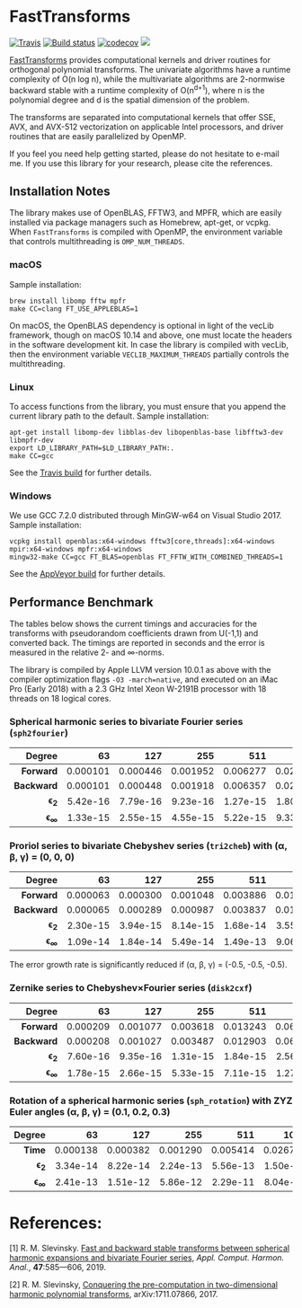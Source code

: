 # FastTransforms

[![Travis](https://travis-ci.com/MikaelSlevinsky/FastTransforms.svg?branch=master)](https://travis-ci.com/MikaelSlevinsky/FastTransforms) [![Build status](https://ci.appveyor.com/api/projects/status/er98t0q3bsx4a5l9/branch/master?svg=true)](https://ci.appveyor.com/project/MikaelSlevinsky/fasttransforms/branch/master) [![codecov](https://codecov.io/gh/MikaelSlevinsky/FastTransforms/branch/master/graph/badge.svg)](https://codecov.io/gh/MikaelSlevinsky/FastTransforms) [![](https://img.shields.io/badge/docs-master-blue.svg)](https://MikaelSlevinsky.github.io/FastTransforms)

[FastTransforms](https://github.com/MikaelSlevinsky/FastTransforms) provides computational kernels and driver routines for orthogonal polynomial transforms. The univariate algorithms have a runtime complexity of O(n log n), while the multivariate algorithms are 2-normwise backward stable with a runtime complexity of O(n<sup>d+1</sup>), where n is the polynomial degree and d is the spatial dimension of the problem.

The transforms are separated into computational kernels that offer SSE, AVX, and AVX-512 vectorization on applicable Intel processors, and driver routines that are easily parallelized by OpenMP.

If you feel you need help getting started, please do not hesitate to e-mail me. If you use this library for your research, please cite the references.

## Installation Notes

The library makes use of OpenBLAS, FFTW3, and MPFR, which are easily installed via package managers such as Homebrew, apt-get, or vcpkg. When `FastTransforms` is compiled with OpenMP, the environment variable that controls multithreading is `OMP_NUM_THREADS`.

### macOS

Sample installation:
```
brew install libomp fftw mpfr
make CC=clang FT_USE_APPLEBLAS=1
```
On macOS, the OpenBLAS dependency is optional in light of the vecLib framework, though on macOS 10.14 and above, one must locate the headers in the software development kit. In case the library is compiled with vecLib, then the environment variable `VECLIB_MAXIMUM_THREADS` partially controls the multithreading.

### Linux

To access functions from the library, you must ensure that you append the current library path to the default. Sample installation:
```
apt-get install libomp-dev libblas-dev libopenblas-base libfftw3-dev libmpfr-dev
export LD_LIBRARY_PATH=$LD_LIBRARY_PATH:.
make CC=gcc
```
See the [Travis build](https://github.com/MikaelSlevinsky/FastTransforms/blob/master/.travis.yml) for further details.

### Windows

We use GCC 7.2.0 distributed through MinGW-w64 on Visual Studio 2017. Sample installation:
```
vcpkg install openblas:x64-windows fftw3[core,threads]:x64-windows mpir:x64-windows mpfr:x64-windows
mingw32-make CC=gcc FT_BLAS=openblas FT_FFTW_WITH_COMBINED_THREADS=1
```
See the [AppVeyor build](https://github.com/MikaelSlevinsky/FastTransforms/blob/master/.appveyor.yml) for further details.

## Performance Benchmark

The tables below shows the current timings and accuracies for the transforms with pseudorandom coefficients drawn from U(-1,1) and converted back. The timings are reported in seconds and the error is measured in the relative 2- and ∞-norms.

The library is compiled by Apple LLVM version 10.0.1 as above with the compiler optimization flags `-O3 -march=native`, and executed on an iMac Pro (Early 2018) with a 2.3 GHz Intel Xeon W-2191B processor with 18 threads on 18 logical cores.

### Spherical harmonic series to bivariate Fourier series (`sph2fourier`)

| Degree            | 63       | 127      | 255      | 511      | 1023     | 2047     | 4095     | 8191     |
| ----------------: | -------: | -------: | -------: | -------: | -------: | -------: | -------: | -------: |
| **Forward**       | 0.000101 | 0.000446 | 0.001952 | 0.006277 | 0.026590 | 0.141962 | 0.775724 | 4.870621 |
| **Backward**      | 0.000101 | 0.000448 | 0.001918 | 0.006357 | 0.027123 | 0.145149 | 0.815881 | 5.040577 |
| **ϵ<sub>2</sub>** | 5.42e-16 | 7.79e-16 | 9.23e-16 | 1.27e-15 | 1.80e-15 | 2.52e-15 | 3.54e-15 | 4.98e-15 |
| **ϵ<sub>∞</sub>** | 1.33e-15 | 2.55e-15 | 4.55e-15 | 5.22e-15 | 9.33e-15 | 1.11e-14 | 1.81e-14 | 3.80e-14 |

### Proriol series to bivariate Chebyshev series (`tri2cheb`) with (α, β, γ) = (0, 0, 0)

| Degree            | 63       | 127      | 255      | 511      | 1023     | 2047     | 4095     | 8191     |
| ----------------: | -------: | -------: | -------: | -------: | -------: | -------: | -------: | -------: |
| **Forward**       | 0.000063 | 0.000300 | 0.001048 | 0.003886 | 0.019123 | 0.113299 | 0.699465 | 4.555086 |
| **Backward**      | 0.000065 | 0.000289 | 0.000987 | 0.003837 | 0.019529 | 0.114718 | 0.699051 | 4.697958 |
| **ϵ<sub>2</sub>** | 2.30e-15 | 3.94e-15 | 8.14e-15 | 1.68e-14 | 3.55e-14 | 7.30e-14 | 1.44e-13 | 2.97e-13 |
| **ϵ<sub>∞</sub>** | 1.09e-14 | 1.84e-14 | 5.49e-14 | 1.49e-13 | 9.06e-13 | 1.95e-12 | 3.73e-12 | 1.05e-11 |

The error growth rate is significantly reduced if (α, β, γ) = (-0.5, -0.5, -0.5).

### Zernike series to Chebyshev×Fourier series (`disk2cxf`)

| Degree            | 63       | 127      | 255      | 511      | 1023     | 2047     | 4095     | 8191     |
| ----------------: | -------: | -------: | -------: | -------: | -------: | -------: | -------: | -------: |
| **Forward**       | 0.000209 | 0.001077 | 0.003618 | 0.013243 | 0.064321 | 0.369272 | 2.182001 | 16.15872 |
| **Backward**      | 0.000208 | 0.001027 | 0.003487 | 0.012903 | 0.064544 | 0.372493 | 2.191747 | 16.43340 |
| **ϵ<sub>2</sub>** | 7.60e-16 | 9.35e-16 | 1.31e-15 | 1.84e-15 | 2.56e-15 | 3.59e-15 | 5.05e-15 | 7.15e-15 |
| **ϵ<sub>∞</sub>** | 1.78e-15 | 2.66e-15 | 5.33e-15 | 7.11e-15 | 1.27e-14 | 1.79e-14 | 2.91e-14 | 1.66e-13 |

### Rotation of a spherical harmonic series (`sph_rotation`) with ZYZ Euler angles (α, β, γ) = (0.1, 0.2, 0.3)

| Degree            | 63       | 127      | 255      | 511      | 1023     | 2047     | 4095     | 8191     |
| ----------------: | -------: | -------: | -------: | -------: | -------: | -------: | -------: | -------: |
| **Time**          | 0.000138 | 0.000382 | 0.001290 | 0.005414 | 0.026758 | 0.156653 | 1.105567 | 9.460644 |
| **ϵ<sub>2</sub>** | 3.34e-14 | 8.22e-14 | 2.24e-13 | 5.56e-13 | 1.50e-12 | 4.23e-12 | 1.18e-11 | 3.30e-11 |
| **ϵ<sub>∞</sub>** | 2.41e-13 | 1.51e-12 | 5.86e-12 | 2.29e-11 | 8.04e-11 | 3.02e-10 | 1.38e-09 | 5.67e-09 |

# References:

   [1]  R. M. Slevinsky. <a href="https://doi.org/10.1016/j.acha.2017.11.001">Fast and backward stable transforms between spherical harmonic expansions and bivariate Fourier series</a>, *Appl. Comput. Harmon. Anal.*, **47**:585—606, 2019.

   [2]  R. M. Slevinsky, <a href="https://arxiv.org/abs/1711.07866">Conquering the pre-computation in two-dimensional harmonic polynomial transforms</a>, arXiv:1711.07866, 2017.
